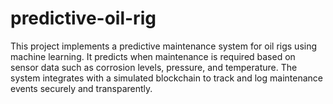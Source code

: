 # predictive-oil-rig
This project implements a predictive maintenance system for oil rigs using machine learning. It predicts when maintenance is required based on sensor data such as corrosion levels, pressure, and temperature. The system integrates with a simulated blockchain to track and log maintenance events securely and transparently.

